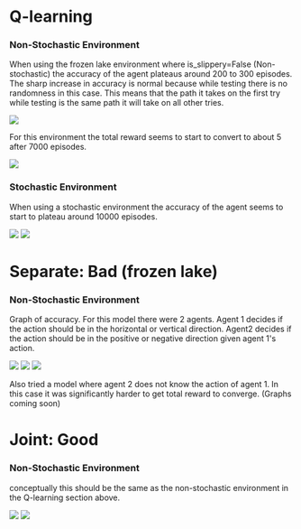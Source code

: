 
# Q-learning  
### Non-Stochastic Environment
When using the frozen lake environment where is_slippery=False (Non-stochastic) the accuracy of the agent plateaus around 200 to 300 episodes. The sharp increase in accuracy is normal because while testing there is no randomness in this case. This means that the path it takes on the first try while testing is the same path it will take on all other tries.

![](https://github.com/carletonz/Research/raw/master/Accuracy-Non-Stochastic.png)

For this environment the total reward seems to start to convert to about 5 after 7000 episodes.
 
![](https://github.com/carletonz/Research/raw/master/Total_Reward-Non-Stochastic.png)

### Stochastic Environment
When using a stochastic environment the accuracy of the agent seems to start to plateau around 10000 episodes.

![](https://github.com/carletonz/Research/raw/master/Accracy-Stochastic.png)
![](https://github.com/carletonz/Research/raw/master/Total_Reward-Stochastic.png)

# Separate: Bad (frozen lake)
### Non-Stochastic Environment
Graph of accuracy. For this model there were 2 agents. Agent 1 decides if the action should be in the horizontal or vertical direction. Agent2 decides if the action should be in the positive or negative direction given agent 1's action.

![](https://github.com/carletonz/Research/raw/master/separate_bad_accuracy_non-stochastic.png)
![](https://github.com/carletonz/Research/raw/master/separate_bad_total_reward1_non-stochastic.png)
![](https://github.com/carletonz/Research/raw/master/separate_bad_total_reward2_non-stochastic.png)

Also tried a model where agent 2 does not know the action of agent 1. In this case it was significantly harder to get total reward to converge. (Graphs coming soon)

# Joint: Good
### Non-Stochastic Environment
conceptually this should be the same as the non-stochastic environment in the Q-learning section above.

![](https://github.com/carletonz/Research/raw/master/joint_good_accuracy_non-stochastic.png)
![](https://github.com/carletonz/Research/raw/master/joint_good_total_reward_non-stochastic.png)
